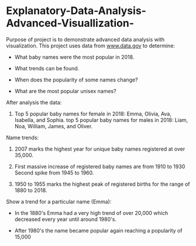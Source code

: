 # Explanatory-Data-Analysis-Advanced-Visuallization-

Purpose of project is to demonstrate advanced data analysis with visualization. This project uses data from www.data.gov to determine:

- What baby names were the most popular in 2018. 

- What trends can be found. 

- When does the popularity of some names change? 

- What are the most popular unisex names? 


After analysis the data:

1) Top 5 popular baby names for female in 2018: Emma, Olivia, Ava, Isabella, and Sophia.
   top 5 popular baby names for males in 2018: Liam, Noa, William, James, and Oliver.


Name trends:

1) 2007 marks the highest year for unique baby names registered at over 35,000.

2) First massive increase of registered baby names are from 1910 to 1930
   Second spike from 1945 to 1960.
   
3) 1950 to 1955 marks the highest peak of registered births for the range of 1880 to 2018.

Show a trend for a particular name (Emma): 

-  In the 1880's Emma had a very high trend of over 20,000 which decreased every year until around 1980's.

- After 1980's the name became popular again reaching a popularity of 15,000
